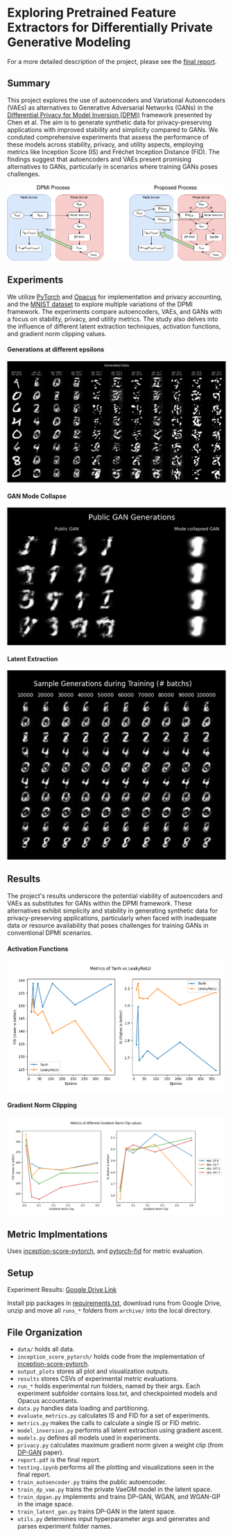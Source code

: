 # Exploring Pretrained Feature Extractors for Differentially Private Generative Modeling

For a more detailed description of the project, please see the [final report](report/report.pdf).

## Summary
This project explores the use of autoencoders and Variational Autoencoders (VAEs) as alternatives to Generative Adversarial Networks (GANs) in the [Differential Privacy for Model Inversion (DPMI)](https://arxiv.org/abs/2201.03139) framework presented by Chen et al. The aim is to generate synthetic data for privacy-preserving applications with improved stability and simplicity compared to GANs. We conduted comprehensive experiments that assess the performance of these models across stability, privacy, and utility aspects, employing metrics like Inception Score (IS) and Fréchet Inception Distance (FID). The findings suggest that autoencoders and VAEs present promising alternatives to GANs, particularly in scenarios where training GANs poses challenges.

<!-- Image of report/images/setup.png -->
![Alt text](report/images/setup.png?raw=true "Setup")

## Experiments
We utilize [PyTorch](https://pytorch.org/) and [Opacus](https://opacus.ai/) for implementation and privacy accounting, and the [MNIST dataset](https://www.kaggle.com/datasets/hojjatk/mnist-dataset) to explore multiple variations of the DPMI framework. The experiments compare autoencoders, VAEs, and GANs with a focus on stability, privacy, and utility metrics. The study also delves into the influence of different latent extraction techniques, activation functions, and gradient norm clipping values.

<!-- Generated Data -->
#### Generations at different epsilons
![Alt text](report/images/generated_data.png?raw=true "Generated Data")
<!-- public_gan_training -->
#### GAN Mode Collapse
![Alt text](report/images/public_gan_training.png?raw=true "Public GAN Training")
<!-- during_train_inf -->
#### Latent Extraction
![Alt text](report/images/during_train_inf.png?raw=true "Latent Extraction")

## Results
The project's results underscore the potential viability of autoencoders and VAEs as substitutes for GANs within the DPMI framework. These alternatives exhibit simplicity and stability in generating synthetic data for privacy-preserving applications, particularly when faced with inadequate data or resource availability that poses challenges for training GANs in conventional DPMI scenarios.

<!-- activation -->
#### Activation Functions
![Alt text](report/images/activation.png?raw=true "Activation Functions")
<!-- c_p -->
#### Gradient Norm Clipping
![Alt text](report/images/c_p.png?raw=true "Gradient Norm Clipping")

<!-- #################################################### -->
## Metric Implmentations
Uses [inception-score-pytorch](https://github.com/sbarratt/inception-score-pytorch), and [pytorch-fid](https://github.com/mseitzer/pytorch-fid) for metric evaluation. 

## Setup
Experiment Results: [Google Drive Link](https://drive.google.com/file/d/1esmQm1gU3tqJppAE56oRRpXia4CMu4Sc/view?usp=drive_link)

Install pip packages in [requirements.txt](requirements.txt), download runs from Google Drive, unzip and move all ```runs_*``` folders from ```archive/``` into the local directory.

## File Organization
* ```data/``` holds all data.
* ```inception_score_pytorch/``` holds code from the implementation of [inception-score-pytorch](https://github.com/sbarratt/inception-score-pytorch).
* ```output_plots``` stores all plot and visualization outputs.
* ```results``` stores CSVs of experimental metric evaluations.
* ```run_*``` holds experimental run folders, named by their args. Each experiment subfolder contains loss.txt, and checkpointed models and Opacus accountants.
* ```data.py``` handles data loading and partitioning.
* ```evaluate_metrics.py``` calculates IS and FID for a set of experiments.
* ```metrics.py``` makes the calls to calculate a single IS or FID metric.
* ```model_inversion.py``` performs all latent extraction using gradient ascent.
* ```models.py``` defines all models used in experiments.
* ```privacy.py``` calculates maximum gradient norm given a weight clip (from [DP-GAN](https://arxiv.org/abs/1802.06739) paper).
* ```report.pdf``` is the final report.
* ```testing.ipynb``` performs all the plotting and visualizations seen in the final report.
* ```train_autoencoder.py``` trains the public autoencoder.
* ```train_dp_vae.py``` trains the private VaeGM model in the latent space.
* ```train_dpgan.py``` implements and trains DP-GAN, WGAN, and WGAN-GP in the image space.
* ```train_latent_gan.py``` trains DP-GAN in the latent space.
* ```utils.py``` determines input hyperparameter args and generates and parses experiment folder names.

